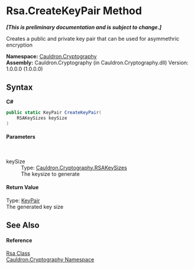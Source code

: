 # Rsa.CreateKeyPair Method 
 _**\[This is preliminary documentation and is subject to change.\]**_

Creates a public and private key pair that can be used for asymmethric encryption

**Namespace:**&nbsp;<a href="N_Cauldron_Cryptography">Cauldron.Cryptography</a><br />**Assembly:**&nbsp;Cauldron.Cryptography (in Cauldron.Cryptography.dll) Version: 1.0.0.0 (1.0.0.0)

## Syntax

**C#**<br />
``` C#
public static KeyPair CreateKeyPair(
	RSAKeySizes keySize
)
```


#### Parameters
&nbsp;<dl><dt>keySize</dt><dd>Type: <a href="T_Cauldron_Cryptography_RSAKeySizes">Cauldron.Cryptography.RSAKeySizes</a><br />The keysize to generate</dd></dl>

#### Return Value
Type: <a href="T_Cauldron_Cryptography_KeyPair">KeyPair</a><br />The generated key size

## See Also


#### Reference
<a href="T_Cauldron_Cryptography_Rsa">Rsa Class</a><br /><a href="N_Cauldron_Cryptography">Cauldron.Cryptography Namespace</a><br />